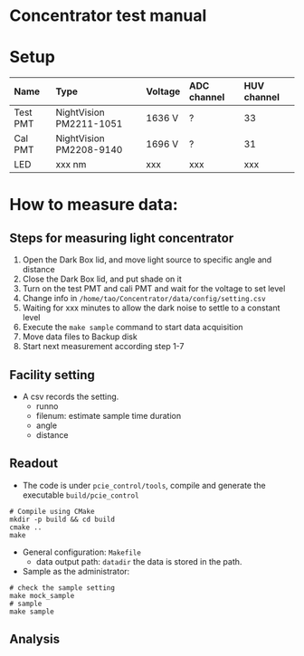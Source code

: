 # Concentrator test manual

# Setup
| Name | Type | Voltage | ADC channel | HUV channel |
| :--- | :--- | :--- | :--- | :--- |
| Test PMT | NightVision PM2211-1051 | 1636 V |	? | 33 |
| Cal PMT | NightVision PM2208-9140 | 1696 V | ? | 31 |
| LED | xxx nm | xxx | xxx | xxx |

# How to measure data:

## Steps for measuring light concentrator
1. Open the Dark Box lid, and move light source to specific angle and distance
2. Close the Dark Box lid, and put shade on it
3. Turn on the test PMT and cali PMT and wait for the voltage to set level
4. Change info in `/home/tao/Concentrator/data/config/setting.csv`
5. Waiting for xxx minutes to allow the dark noise to settle to a constant level
6. Execute the `make sample` command to start data acquisition
7. Move data files to Backup disk
8. Start next measurement according step 1-7

## Facility setting
+ A csv records the setting.
  + runno
  + filenum: estimate sample time duration
  + angle
  + distance

## Readout
+ The code is under `pcie_control/tools`, compile and generate the executable `build/pcie_control`
```shell
# Compile using CMake
mkdir -p build && cd build
cmake ..
make
```
+ General configuration: `Makefile`
  + data output path: `datadir` the data is stored in the path.
+ Sample as the administrator:
```shell
# check the sample setting
make mock_sample
# sample
make sample
```

## Analysis

